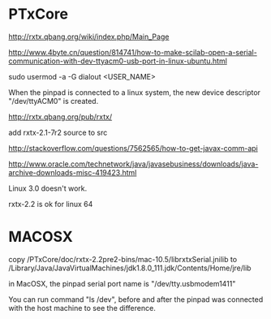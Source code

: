 # PTxCore

http://rxtx.qbang.org/wiki/index.php/Main_Page

http://www.4byte.cn/question/814741/how-to-make-scilab-open-a-serial-communication-with-dev-ttyacm0-usb-port-in-linux-ubuntu.html

sudo usermod -a -G dialout <USER_NAME>

When the pinpad is connected to a linux system, the new device descriptor "/dev/ttyACM0" is created.

http://rxtx.qbang.org/pub/rxtx/

add rxtx-2.1-7r2 source to src

http://stackoverflow.com/questions/7562565/how-to-get-javax-comm-api

http://www.oracle.com/technetwork/java/javasebusiness/downloads/java-archive-downloads-misc-419423.html

Linux 3.0 doesn't work.

rxtx-2.2 is ok for linux 64

# MACOSX

copy /PTxCore/doc/rxtx-2.2pre2-bins/mac-10.5/librxtxSerial.jnilib to /Library/Java/JavaVirtualMachines/jdk1.8.0_111.jdk/Contents/Home/jre/lib

in MacOSX, the pinpad serial port name is "/dev/tty.usbmodem1411"

You can run command "ls /dev", before and after the pinpad was connected with the host machine to see the difference.


